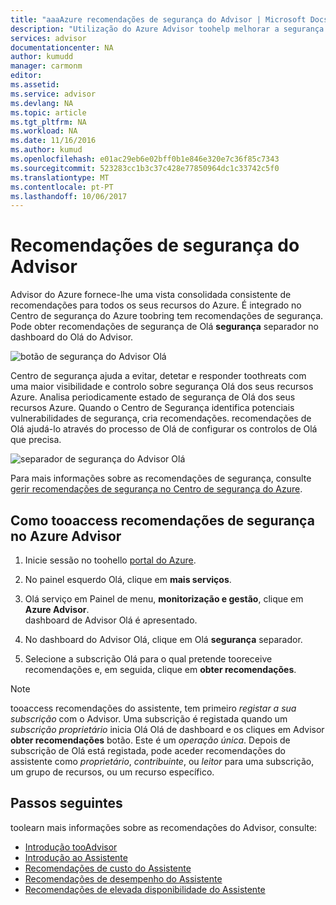 ```yaml
---
title: "aaaAzure recomendações de segurança do Advisor | Microsoft Docs"
description: "Utilização do Azure Advisor toohelp melhorar a segurança de Olá das implementações do Azure."
services: advisor
documentationcenter: NA
author: kumudd
manager: carmonm
editor: 
ms.assetid: 
ms.service: advisor
ms.devlang: NA
ms.topic: article
ms.tgt_pltfrm: NA
ms.workload: NA
ms.date: 11/16/2016
ms.author: kumud
ms.openlocfilehash: e01ac29eb6e02bff0b1e846e320e7c36f85c7343
ms.sourcegitcommit: 523283cc1b3c37c428e77850964dc1c33742c5f0
ms.translationtype: MT
ms.contentlocale: pt-PT
ms.lasthandoff: 10/06/2017
---
```

# <a name="advisor-security-recommendations"></a>Recomendações de segurança do Advisor

Advisor do Azure fornece-lhe uma vista consolidada consistente de recomendações para todos os seus recursos do Azure. É integrado no Centro de segurança do Azure toobring tem recomendações de segurança. Pode obter recomendações de segurança de Olá **segurança** separador no dashboard do Olá do Advisor.

![botão de segurança do Advisor Olá](./media/advisor-security-recommendations/advisor-security-tab.png)

Centro de segurança ajuda a evitar, detetar e responder toothreats com uma maior visibilidade e controlo sobre segurança Olá dos seus recursos Azure. Analisa periodicamente estado de segurança de Olá dos seus recursos Azure. Quando o Centro de Segurança identifica potenciais vulnerabilidades de segurança, cria recomendações. recomendações de Olá ajudá-lo através do processo de Olá de configurar os controlos de Olá que precisa. 

![separador de segurança do Advisor Olá](./media/advisor-security-recommendations/advisor-security-recommendations.png)

Para mais informações sobre as recomendações de segurança, consulte [gerir recomendações de segurança no Centro de segurança do Azure](https://azure.microsoft.com/en-us/documentation/articles/security-center-recommendations/).

## <a name="how-tooaccess-security-recommendations-in-azure-advisor"></a>Como tooaccess recomendações de segurança no Azure Advisor

1. Inicie sessão no toohello [portal do Azure](https://portal.azure.com).

2. No painel esquerdo Olá, clique em **mais serviços**.

3. Olá serviço em Painel de menu, **monitorização e gestão**, clique em **Azure Advisor**.  
 dashboard de Advisor Olá é apresentado.

4. No dashboard do Advisor Olá, clique em Olá **segurança** separador.

5. Selecione a subscrição Olá para o qual pretende tooreceive recomendações e, em seguida, clique em **obter recomendações**.

> [!NOTE]
> tooaccess recomendações do assistente, tem primeiro *registar a sua subscrição* com o Advisor. Uma subscrição é registada quando um *subscrição proprietário* inicia Olá Olá de dashboard e os cliques em Advisor **obter recomendações** botão. Este é um *operação única*. Depois de subscrição de Olá está registada, pode aceder recomendações do assistente como *proprietário*, *contribuinte*, ou *leitor* para uma subscrição, um grupo de recursos, ou um recurso específico.

## <a name="next-steps"></a>Passos seguintes

toolearn mais informações sobre as recomendações do Advisor, consulte:
* [Introdução tooAdvisor](advisor-overview.md)
* [Introdução ao Assistente](advisor-get-started.md)
* [Recomendações de custo do Assistente](advisor-performance-recommendations.md)
* [Recomendações de desempenho do Assistente](advisor-performance-recommendations.md)
* [Recomendações de elevada disponibilidade do Assistente](advisor-high-availability-recommendations.md)


 
